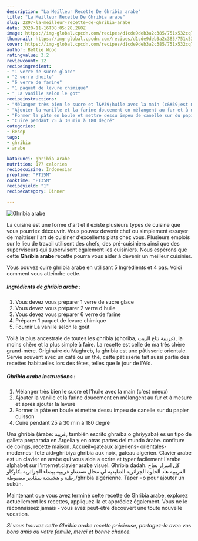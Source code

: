 ```yaml
---
description: "La Meilleur Recette De Ghribia arabe"
title: "La Meilleur Recette De Ghribia arabe"
slug: 2297-la-meilleur-recette-de-ghribia-arabe
date: 2020-11-16T08:05:28.260Z
image: https://img-global.cpcdn.com/recipes/d1cde9deb3a2c385/751x532cq70/ghribia-arabe-photo-principale-de-la-recette.jpg
thumbnail: https://img-global.cpcdn.com/recipes/d1cde9deb3a2c385/751x532cq70/ghribia-arabe-photo-principale-de-la-recette.jpg
cover: https://img-global.cpcdn.com/recipes/d1cde9deb3a2c385/751x532cq70/ghribia-arabe-photo-principale-de-la-recette.jpg
author: Bettie Wood
ratingvalue: 3.2
reviewcount: 12
recipeingredient:
- "1 verre de sucre glace"
- "2 verre dhuile"
- "6 verre de farine"
- "1 paquet de levure chimique"
- " La vanille selon le got"
recipeinstructions:
- "Mélanger très bien le sucre et l&#39;huile avec la main (c&#39;est mieux)"
- "Ajouter la vanille et la farine doucement en mélangent au fur et à mesure et après ajouter la levure"
- "Former la pàte en boule et mettre dessu impeu de canelle sur du papier cuisson"
- "Cuire pendant 25 à 30 min à 180 degré"
categories:
- Resep
tags:
- ghribia
- arabe

katakunci: ghribia arabe 
nutrition: 177 calories
recipecuisine: Indonesian
preptime: "PT15M"
cooktime: "PT35M"
recipeyield: "1"
recipecategory: Dinner

---
```



![Ghribia arabe](https://img-global.cpcdn.com/recipes/d1cde9deb3a2c385/751x532cq70/ghribia-arabe-photo-principale-de-la-recette.jpg)

La cuisine est une forme d'art et il existe plusieurs types de cuisine que vous pourriez découvrir. Vous pouvez devenir chef ou simplement essayer de maîtriser l'art de cuisiner d'excellents plats chez vous. Plusieurs emplois sur le lieu de travail utilisent des chefs, des pré-cuisiniers ainsi que des superviseurs qui supervisent également les cuisiniers. Nous espérons que cette <strong> Ghribia arabe </strong> recette pourra vous aider à devenir un meilleur cuisinier.

<!--inarticleads1-->

Vous pouvez cuire ghribia arabe en utilisant 5 Ingrédients et 4 pas. Voici comment vous atteindre cette.

##### Ingrédients de ghribia arabe :

1. Vous devez vous préparer 1 verre de sucre glace
1. Vous devez vous préparer 2 verre d&#39;huile
1. Vous devez vous préparer 6 verre de farine
1. Préparer 1 paquet de levure chimique
1. Fournir  La vanille selon le goût


Voilà la plus ancestrale de toutes les ghribia (ghoriba, غريبية نتاع الزيت), la moins chère et la plus simple à faire. La recette est celle de ma très chère grand-mère. Originaire du Maghreb, la ghribia est une pâtisserie orientale. Servie souvent avec un café ou un thé, cette pâtisserie fait aussi partie des recettes habituelles lors des fêtes, telles que le jour de l&#39;Aïd. 

<!--inarticleads2-->

##### Ghribia arabe instructions :

1. Mélanger très bien le sucre et l&#39;huile avec la main (c&#39;est mieux)
1. Ajouter la vanille et la farine doucement en mélangent au fur et à mesure et après ajouter la levure
1. Former la pàte en boule et mettre dessu impeu de canelle sur du papier cuisson
1. Cuire pendant 25 à 30 min à 180 degré


Una ghribia (árabe: غريبة, también escrito ghraïba o ghriyyaba) es un tipo de galleta preparada en Argelia y en otras partes del mundo árabe. confiture de coings, recette maison. Accueil»gateaux algeriens- orientales- modernes- fete aid»ghribiya ghribia aux noix, gateau algerien. Clavier arabe est un clavier en arabe qui vous aide a ecrire et typer facilement l&#39;arabe alphabet sur l&#39;internet.clavier arabe visuel. Ghribia dadah. كل اسرار نجاح الغريبية هاد الحلوة الجزائرية التقليدية لي محال نستغناو غريبية بيضاء الجزائرية بكاوكاو رطبة و هشيشة بمقادير مضبوطة/ghribia algérienne. Taper =o pour ajouter un sukūn. 

<!--inarticleads1-->

<p>
Maintenant que vous avez terminé cette recette de Ghribia arabe, explorez actuellement les recettes, appliquez-la et appréciez également. Vous ne le reconnaissez jamais - vous avez peut-être découvert une toute nouvelle vocation.
</p>

<p>
<i>Si vous trouvez cette Ghribia arabe recette précieuse, partagez-la avec vos bons amis ou votre famille, merci et bonne chance.</i>
</p>
